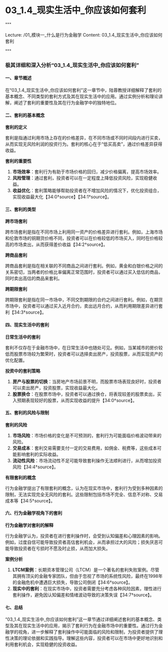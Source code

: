 # 03_1.4_现实生活中_你应该如何套利

"""

Lecture: /01_模块一_什么是行为金融学
Content: 03_1.4_现实生活中_你应该如何套利

"""

### 极其详细和深入分析“03_1.4_现实生活中_你应该如何套利”

#### 一、章节概述

在“03_1.4_现实生活中_你应该如何套利”这一章节中，陆蓉教授详细解释了套利的基本概念、不同类型的套利方式及其在现实生活中的应用。通过实例分析和理论讲解，阐述了套利的重要性及其在行为金融学中的独特地位。

#### 二、套利的基本概念

**套利的定义**

套利是指通过利用市场上存在的价格差异，在不同市场或不同时间段内进行买卖，从而实现无风险利润的投资行为。套利的核心在于“低买高卖”，通过价格差异获得收益。

**套利的重要性**

1. **市场效率**：套利行为有助于市场价格的回归，减少价格偏离，提高市场效率。
2. **风险管理**：通过套利，投资者可以在一定程度上降低投资风险，实现稳健收益。
3. **收益优化**：套利策略能够帮助投资者在不增加风险的情况下，优化投资组合，实现收益最大化【34:0†source】【34:1†source】。

#### 三、套利的类型

**跨市场套利**

跨市场套利是指在不同市场上利用同一资产的价格差异进行套利。例如，上海市场和伦敦市场的铜期货价格不同，投资者可以在价格较低的市场买入，同时在价格较高的市场卖出，从而获得差价收益【34:2†source】。

**跨商品套利**

跨商品套利是指在相关联的不同商品之间进行套利。例如，黄金和白银价格之间的关系密切，当两者的价格比率偏离正常范围时，投资者可以通过买入低估的商品，同时卖出高估的商品来套利。

**跨期限套利**

跨期限套利是指在同一市场中，不同交割期限的合约之间进行套利。例如，在期货市场中，投资者可以通过买入近月合约，卖出远月合约，从而利用期限差异进行套利【34:3†source】。

#### 四、现实生活中的套利

**日常生活中的套利**

套利不仅存在于金融市场中，在日常生活中也随处可见。例如，当某城市的房价较低而股票市场较为繁荣时，投资者可以选择卖出房产，投资股票，从而实现资产的优化配置。

**投资中的套利策略**

1. **房产与股票的切换**：当房地产市场前景不明，而股票市场表现良好时，投资者可以卖出房产，投资股票，实现收益最大化。
2. **股票换仓**：在股票市场中，投资者可以通过换仓，将表现较差的股票卖出，买入预期表现较好的股票，从而实现收益的提升【34:0†source】。

#### 五、套利的风险与限制

**套利的风险**

1. **市场风险**：市场价格的变化是不可预测的，套利行为可能面临价格波动带来的风险。
2. **交易成本**：套利交易需要支付一定的交易费用，如佣金、税费等，这些成本可能影响套利的实际收益。
3. **流动性风险**：市场流动性不足可能导致套利操作无法顺利进行，从而增加投资风险【34:4†source】。

**有限套利的概念**

行为金融学提出了有限套利的概念，认为在现实市场中，套利行为受到多种因素的限制，无法实现完全无风险的套利。这些限制包括市场不完全、信息不对称、交易成本等【34:5†source】。

#### 六、行为金融学视角下的套利

**行为金融学对套利的解释**

行为金融学认为，投资者在进行套利操作时，会受到认知偏差和心理因素的影响。例如，过度自信可能导致投资者高估套利机会，从而承担过大的风险；损失厌恶可能导致投资者在亏损时不愿及时止损，从而加大损失。

**案例分析**

1. **LTCM案例**：长期资本管理公司（LTCM）是一个著名的套利失败案例。尽管其拥有顶尖的金融专家团队，但由于忽视了市场的系统性风险，最终在1998年的金融危机中遭遇巨大损失，导致公司倒闭【34:6†source】。
2. **现实中的套利**：在现实市场中，投资者需要充分考虑各种风险因素，理性进行套利操作，避免因认知偏差和情绪波动导致的决策失误【34:7†source】。

#### 七、总结

“03_1.4_现实生活中_你应该如何套利”这一章节通过详细阐述套利的基本概念、类型及其在现实生活中的应用，揭示了套利行为在金融市场中的重要性。通过行为金融学的视角，进一步解释了套利操作中可能面临的风险和限制，为投资者提供了理性决策的理论依据和实践指导。理解这些内容，投资者可以在市场中更好地识别和利用套利机会，实现稳健的投资收益。